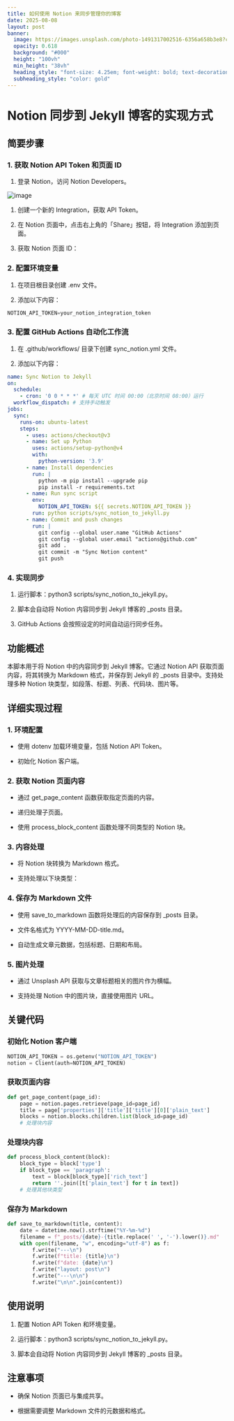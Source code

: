 ```yaml
---
title: 如何使用 Notion 来同步管理你的博客
date: 2025-08-08
layout: post
banner:
  image: https://images.unsplash.com/photo-1491317002516-6356a658b3e8?crop=entropy&cs=tinysrgb&fit=max&fm=jpg&ixid=M3w2OTIwMzJ8MHwxfHJhbmRvbXx8fHx8fHx8fDE3NTQ2NDg3NjR8&ixlib=rb-4.1.0&q=80&w=1080
  opacity: 0.618
  background: "#000"
  height: "100vh"
  min_height: "38vh"
  heading_style: "font-size: 4.25em; font-weight: bold; text-decoration: underline"
  subheading_style: "color: gold"
---
```


# Notion 同步到 Jekyll 博客的实现方式

## 简要步骤

### 1. 获取 Notion API Token 和页面 ID

1. 登录 Notion，访问 Notion Developers。

![image](https://prod-files-secure.s3.us-west-2.amazonaws.com/a7a0cc5a-89b9-4cda-8686-1fba0ca52f40/d19c1afe-dea5-4312-9333-786b0ba83054/image.png?X-Amz-Algorithm=AWS4-HMAC-SHA256&X-Amz-Content-Sha256=UNSIGNED-PAYLOAD&X-Amz-Credential=ASIAZI2LB466ZSVRXNWC%2F20250808%2Fus-west-2%2Fs3%2Faws4_request&X-Amz-Date=20250808T102604Z&X-Amz-Expires=3600&X-Amz-Security-Token=IQoJb3JpZ2luX2VjEGoaCXVzLXdlc3QtMiJGMEQCICVFoL0sUBC5gt5RPTlhPNcsHR5s0ITqBul5Kr6XYssdAiBGVZeg2A%2B7vc%2BDikNHES23Alc5Wr9ES2eeYQ%2FdlDFoyiqIBAij%2F%2F%2F%2F%2F%2F%2F%2F%2F%2F8BEAAaDDYzNzQyMzE4MzgwNSIMD32Q4ldo9aTgOrXVKtwDrvhtPtoqSBhUFY%2FN2fIZsA5AR4a5UOJCxmNrm2TwfZnvWGwbQ3rAwklJsMuk9urkCoPxyyVoEQO1VgZ6b8aKfIqXpTmA0MjzoJo8Le5VcL7O6X9hzeMGE6hlBP1eGsGaP5l2ij8iE4V3YUINn6p2OcNznUsQbpoavNoBAFfVeuJFg6f7CPKvaiHvGWFPQ7WVIFW%2FvyYrg2bypY0%2BU8JJVrxxTB0mcXx0KQasjmSUM0zq6s0Buh1ikkLYTvdvVtfDEzUW9UjDTRf9ohH1bu4CMRBPkLE0VyvIgNTcguIxUWZIWNyNkoe1iCCQoy0KY6g0Odtb%2BFAoGF1UrIqte%2B4jJZkAbf97r9UuVaniBe%2FybOpzQGFxqCv5wsVt3K7rBB%2BCJD1yivfRh1wPitidsxQA9aQ7p%2Ftkj9B5AStU2f4H29gdAt5r%2FdEpsxX%2F5S%2Ft4Yz7%2BHw6QnWE3pcjaSbgVNri%2FIxNaNqIWLqDxmvsxfMqkgXlmtBlldzJNoKHX4oOJyIPw9SdKtYcZCB9CgEoHl2%2FsUE3AGe%2FI4RkaPcX0BF7%2BADrKKVnourb%2BJKAa%2BOVlrmCVjdHQIAVtSw93%2BPkZBZn7XCkR7jIDUAn5c5C5QwyjKDadFHiV6Kz89137Y0wwZLXxAY6pgGgwN2sv%2Bd%2BXO%2B3MoUOH8yPY3rbDQiezpAiTd%2FWTv2GloMfJN2u%2FbODw6T0vPWCJnJng5wMS522QICXDIXbjMoV4kzlNEitQXIq8ZZlw36gCsP6xzH97ZgJhS4PvgO6G9YWMCDZkXVLlkqitfGohkT7c%2Fm5JPMBw7y5g3UZWlcSrVEQE9OSULNKsXbGO6OViMoFFpVBoV%2FskIZGaVrZPFOOUZTxO%2F5u&X-Amz-Signature=d1418ba891d99dacaf89db004821c8a038331075ced997b3ed91d7bc43402bd3&X-Amz-SignedHeaders=host&x-amz-checksum-mode=ENABLED&x-id=GetObject)

1. 创建一个新的 Integration，获取 API Token。

1. 在 Notion 页面中，点击右上角的「Share」按钮，将 Integration 添加到页面。

1. 获取 Notion 页面 ID：


### 2. 配置环境变量

1. 在项目根目录创建 .env 文件。

1. 添加以下内容：

```javascript
NOTION_API_TOKEN=your_notion_integration_token
```

### 3. 配置 GitHub Actions 自动化工作流

1. 在 .github/workflows/ 目录下创建 sync_notion.yml 文件。

1. 添加以下内容：

```yaml
name: Sync Notion to Jekyll
on:
  schedule:
    - cron: '0 0 * * *' # 每天 UTC 时间 00:00（北京时间 08:00）运行
  workflow_dispatch: # 支持手动触发
jobs:
  sync:
    runs-on: ubuntu-latest
    steps:
      - uses: actions/checkout@v3
      - name: Set up Python
        uses: actions/setup-python@v4
        with:
          python-version: '3.9'
      - name: Install dependencies
        run: |
          python -m pip install --upgrade pip
          pip install -r requirements.txt
      - name: Run sync script
        env:
          NOTION_API_TOKEN: ${{ secrets.NOTION_API_TOKEN }}
        run: python scripts/sync_notion_to_jekyll.py
      - name: Commit and push changes
        run: |
          git config --global user.name "GitHub Actions"
          git config --global user.email "actions@github.com"
          git add .
          git commit -m "Sync Notion content"
          git push
```

### 4. 实现同步

1. 运行脚本：python3 scripts/sync_notion_to_jekyll.py。

1. 脚本会自动将 Notion 内容同步到 Jekyll 博客的 _posts 目录。

1. GitHub Actions 会按照设定的时间自动运行同步任务。

## 功能概述

本脚本用于将 Notion 中的内容同步到 Jekyll 博客。它通过 Notion API 获取页面内容，将其转换为 Markdown 格式，并保存到 Jekyll 的 _posts 目录中。支持处理多种 Notion 块类型，如段落、标题、列表、代码块、图片等。

## 详细实现过程

### 1. 环境配置

- 使用 dotenv 加载环境变量，包括 Notion API Token。

- 初始化 Notion 客户端。

### 2. 获取 Notion 页面内容

- 通过 get_page_content 函数获取指定页面的内容。

- 递归处理子页面。

- 使用 process_block_content 函数处理不同类型的 Notion 块。

### 3. 内容处理

- 将 Notion 块转换为 Markdown 格式。

- 支持处理以下块类型：


### 4. 保存为 Markdown 文件

- 使用 save_to_markdown 函数将处理后的内容保存到 _posts 目录。

- 文件名格式为 YYYY-MM-DD-title.md。

- 自动生成文章元数据，包括标题、日期和布局。

### 5. 图片处理

- 通过 Unsplash API 获取与文章标题相关的图片作为横幅。

- 支持处理 Notion 中的图片块，直接使用图片 URL。

## 关键代码

### 初始化 Notion 客户端

```python
NOTION_API_TOKEN = os.getenv("NOTION_API_TOKEN")
notion = Client(auth=NOTION_API_TOKEN)
```

### 获取页面内容

```python
def get_page_content(page_id):
    page = notion.pages.retrieve(page_id=page_id)
    title = page['properties']['title']['title'][0]['plain_text']
    blocks = notion.blocks.children.list(block_id=page_id)
    # 处理块内容
```

### 处理块内容

```python
def process_block_content(block):
    block_type = block['type']
    if block_type == 'paragraph':
        text = block[block_type]['rich_text']
        return ''.join([t['plain_text'] for t in text])
    # 处理其他块类型
```

### 保存为 Markdown

```python
def save_to_markdown(title, content):
    date = datetime.now().strftime("%Y-%m-%d")
    filename = f"_posts/{date}-{title.replace(' ', '-').lower()}.md"
    with open(filename, "w", encoding="utf-8") as f:
        f.write("---\n")
        f.write(f"title: {title}\n")
        f.write(f"date: {date}\n")
        f.write("layout: post\n")
        f.write("---\n\n")
        f.write("\n\n".join(content))
```

## 使用说明

1. 配置 Notion API Token 和环境变量。

1. 运行脚本：python3 scripts/sync_notion_to_jekyll.py。

1. 脚本会自动将 Notion 内容同步到 Jekyll 博客的 _posts 目录。

## 注意事项

- 确保 Notion 页面已与集成共享。

- 根据需要调整 Markdown 文件的元数据和格式。